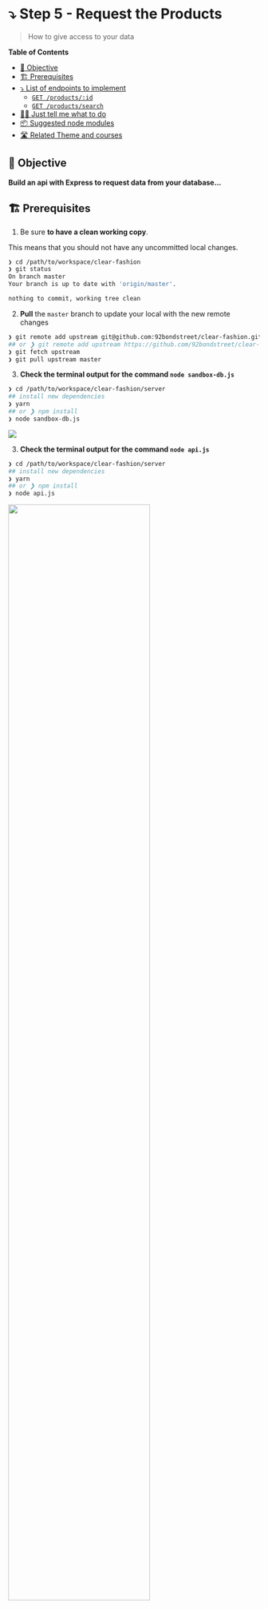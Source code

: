 # ⤵️ Step 5 - Request the Products

> How to give access to your data

<!-- START doctoc generated TOC please keep comment here to allow auto update -->
<!-- DON'T EDIT THIS SECTION, INSTEAD RE-RUN doctoc TO UPDATE -->
**Table of Contents**

- [🎯 Objective](#-objective)
- [🏗 Prerequisites](#%F0%9F%8F%97-prerequisites)
- [⤵️ List of endpoints to implement](#-list-of-endpoints-to-implement)
    - [`GET /products/:id`](#get-productsid)
    - [`GET /products/search`](#get-productssearch)
- [👩‍💻 Just tell me what to do](#%E2%80%8D-just-tell-me-what-to-do)
- [📦 Suggested node modules](#-suggested-node-modules)
- [🛣️ Related Theme and courses](#-related-theme-and-courses)

<!-- END doctoc generated TOC please keep comment here to allow auto update -->


## 🎯 Objective

**Build an api with Express to request data from your database...**

## 🏗 Prerequisites

1. Be sure **to have a clean working copy**.

This means that you should not have any uncommitted local changes.

```sh
❯ cd /path/to/workspace/clear-fashion
❯ git status
On branch master
Your branch is up to date with 'origin/master'.

nothing to commit, working tree clean
```

2. **Pull** the `master` branch to update your local with the new remote changes

```sh
❯ git remote add upstream git@github.com:92bondstreet/clear-fashion.git
## or ❯ git remote add upstream https://github.com/92bondstreet/clear-fashion
❯ git fetch upstream
❯ git pull upstream master
```

3. **Check the terminal output for the command `node sandbox-db.js`**

```sh
❯ cd /path/to/workspace/clear-fashion/server
## install new dependencies
❯ yarn
## or ❯ npm install
❯ node sandbox-db.js
```

<img src="./img/5-sandbox-db.png"/>

3. **Check the terminal output for the command `node api.js`**

```sh
❯ cd /path/to/workspace/clear-fashion/server
## install new dependencies
❯ yarn
## or ❯ npm install
❯ node api.js
```

<img src="./img/5-api.png" width="75%"/>

## ⤵️ List of endpoints to implement

#### `GET /products/:id`

Fetch a specific product.

```sh
❯ curl -H "Accept: application/json" http://localhost:8092/products/f9360699-2c7d-5cec-8529-374d3e166f87
{
    "_id": "f9360699-2c7d-5cec-8529-374d3e166f87",
    "link": "https://www.loom.fr/collections/hauts/products/le-t-shirt",
    "brand": "loom",
    "price": 20,
    "name": "Le t-shirt en coton",
    "photo":"//cdn.shopify.com/s/files/1/1355/7899/products/loom_tshirt_coton_gris_anthracite_face_2_394x.jpg?v=1611741180"
}
```

#### `GET /products/search`

Search for specific products

This endpoint accepts the following optional query string parameters:

- `limit` - number of products to return (default: 12)
- `brand` - filter by brand (default: All brands)
- `price` - filter by price (default: All price)


The results array should be sorted by price in ascending way.

```sh
❯ curl -H "Accept: application/json" http://localhost:8092/products/search?limit=5&brand=loom&price=30
{
  "limit": 5,
  "total": 2,
  "results": [
    {
        "_id": "f9360699-2c7d-5cec-8529-374d3e166f87",
        "link": "https://www.loom.fr/collections/hauts/products/le-t-shirt",
        "brand": "loom",
        "price": 20,
        "name": "Le t-shirt en coton",
        "photo":"//cdn.shopify.com/s/files/1/1355/7899/products/loom_tshirt_coton_gris_anthracite_face_2_394x.jpg?v=1611741180"
    },
    {
        "_id": "8ad2f7ed-652f-57a9-b48e-659b8e4fa3d2",
        "link": "https://www.loom.fr/collections/hauts/products/le-t-shirt-en-coton-bio",
        "brand": "loom",
        "price": 25},
        "name": "Le t-shirt en coton bio",
        "photo": "//cdn.shopify.com/s/files/1/1355/7899/products/tshirtloomcotonbioblancface2_394x.jpg?v=1611740926"
    }
  ]
}
```

## 👩‍💻 Just tell me what to do

1. **Install the desktop API client** [Insomnia](https://insomnia.rest)

2. **Check the API endpoint** [`/`](../server/api.js) with insomnia

<img src="./img/5-insomnia.png" />

3. **Implement the endpoints**

4.  **Commit your modification**

```sh
❯ cd /path/to/workspace/clear-fashion
❯ git add -A && git commit -m "feat(get-product): get a specific product"
```

([why following a commit message convention?](https://dev.to/chrissiemhrk/git-commit-message-5e21))

5. **Commit early, commit often**
6. Don't forget **to push before the end of the workshop**

```sh
❯ git push origin master
```

**Note**: if you catch an error about authentication, [add your ssh to your github profile](https://help.github.com/articles/connecting-to-github-with-ssh/).

If you need some helps on git commands, read [git - the simple guide](http://rogerdudler.github.io/git-guide/)


## 📦 Suggested node modules

- [dotenv](https://www.npmjs.com/package/dotenv) - Loads environment variables from .env for nodejs projects
- [express](https://www.npmjs.com/package/express) - Fast, unopinionated, minimalist web framework for node
- [nodemon](https://www.npmjs.com/package/nodemon) - Monitor for any changes in your node.js application and automatically restart the server - perfect for development

## 🛣️ Related Theme and courses

* 📡 [Theme 3 - About RESTful and GraphQL API](https://github.com/92bondstreet/javascript-empire/blob/master/themes/3.md#about-restful-and-graphql-api)
